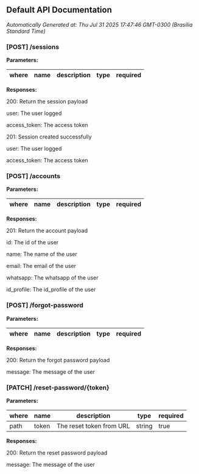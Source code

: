## Default API Documentation
*Automatically Generated at: Thu Jul 31 2025 17:47:46 GMT-0300 (Brasilia Standard Time)*

### [POST] /sessions
**Parameters:**

| where | name | description | type | required |
| --- | --- | --- | --- | --- |

**Responses:**

200: Return the session payload

user: The user logged

access_token: The access token

201: Session created successfully

user: The user logged

access_token: The access token


### [POST] /accounts
**Parameters:**

| where | name | description | type | required |
| --- | --- | --- | --- | --- |

**Responses:**

201: Return the account payload

id: The id of the user

name: The name of the user

email: The email of the user

whatsapp: The whatsapp of the user

id_profile: The id_profile of the user


### [POST] /forgot-password
**Parameters:**

| where | name | description | type | required |
| --- | --- | --- | --- | --- |

**Responses:**

200: Return the forgot password payload

message: The message of the user


### [PATCH] /reset-password/{token}
**Parameters:**

| where | name | description | type | required |
| --- | --- | --- | --- | --- |
| path | token | The reset token from URL | string | true |

**Responses:**

200: Return the reset password payload

message: The message of the user


